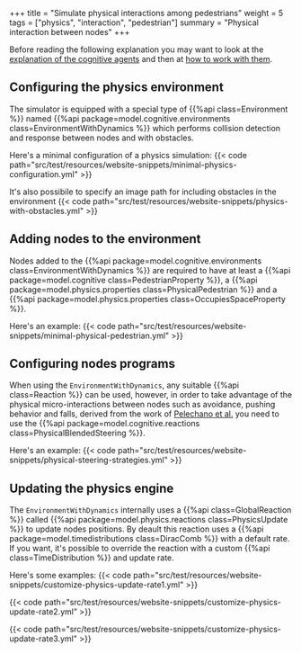 +++
title = "Simulate physical interactions among pedestrians"
weight = 5
tags = ["physics", "interaction", "pedestrian"]
summary = "Physical interaction between nodes"
+++

Before reading the following explanation you may want to look at the
[explanation of the cognitive agents](/explanation/cognitive) and then at 
[how to work with them](/howtos/simulation/cognitive).

## Configuring the physics environment

The simulator is equipped with a special type of {{%api class=Environment %}} 
named {{%api package=model.cognitive.environments class=EnvironmentWithDynamics %}}
which performs collision detection and response between nodes and with obstacles. 

Here's a minimal configuration of a physics simulation:
{{< code path="src/test/resources/website-snippets/minimal-physics-configuration.yml" >}}

It's also possibile to specify an image path for including obstacles in the environment
{{< code path="src/test/resources/website-snippets/physics-with-obstacles.yml" >}}

## Adding nodes to the environment

Nodes added to the {{%api package=model.cognitive.environments class=EnvironmentWithDynamics %}} 
are required to have at least a {{%api package=model.cognitive class=PedestrianProperty %}},
a {{%api package=model.physics.properties class=PhysicalPedestrian %}} and a 
{{%api package=model.physics.properties class=OccupiesSpaceProperty %}}.

Here's an example:
{{< code path="src/test/resources/website-snippets/minimal-physical-pedestrian.yml" >}}

## Configuring nodes programs

When using the `EnvironmentWithDynamics`, any suitable {{%api class=Reaction %}} can be used,
however, in order to take advantage of the physical micro-interactions between nodes such as avoidance, 
pushing behavior and falls, derived from the work of [Pelechano et al.](https://doi.org/10.2312/SCA/SCA07/099-108) you need 
to use the {{%api package=model.cognitive.reactions class=PhysicalBlendedSteering %}}.

Here's an example:
{{< code path="src/test/resources/website-snippets/physical-steering-strategies.yml" >}}

## Updating the physics engine

The `EnvironmentWithDynamics` internally uses a {{%api class=GlobalReaction %}} called 
{{%api package=model.physics.reactions class=PhysicsUpdate %}} to update nodes positions. 
By deault this reaction uses a {{%api package=model.timedistributions class=DiracComb %}}
with a default rate. If you want, it's possible to override the reaction with a custom 
{{%api class=TimeDistribution %}} and update rate.

Here's some examples:
{{< code path="src/test/resources/website-snippets/customize-physics-update-rate1.yml" >}}

{{< code path="src/test/resources/website-snippets/customize-physics-update-rate2.yml" >}}

{{< code path="src/test/resources/website-snippets/customize-physics-update-rate3.yml" >}}




